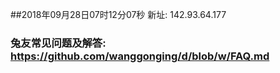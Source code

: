 ##2018年09月28日07时12分07秒 新址: 142.93.64.177
### 兔友常见问题及解答: https://github.com/wanggonging/d/blob/w/FAQ.md
